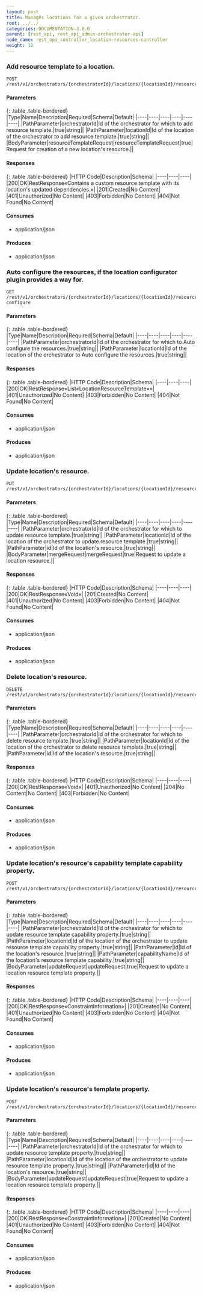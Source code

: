 ```yaml
---
layout: post
title: Manages locations for a given orchestrator.
root: ../../
categories: DOCUMENTATION-3.0.0
parent: [rest_api, rest_api_admin-orchestrator-api]
node_name: rest_api_controller_location-resources-controller
weight: 12
---
```


### Add resource template to a location.
```
POST /rest/v1/orchestrators/{orchestratorId}/locations/{locationId}/resources
```

#### Parameters

{: .table .table-bordered}
|Type|Name|Description|Required|Schema|Default|
|----|----|----|----|----|----|
|PathParameter|orchestratorId|Id of the orchestrator for which to add resource template.|true|string||
|PathParameter|locationId|Id of the location of the orchestrator to add resource template.|true|string||
|BodyParameter|resourceTemplateRequest|resourceTemplateRequest|true|Request for creation of a new location's resource.||


#### Responses

{: .table .table-bordered}
|HTTP Code|Description|Schema|
|----|----|----|
|200|OK|RestResponse«Contains a custom resource template with its location's updated dependencies.»|
|201|Created|No Content|
|401|Unauthorized|No Content|
|403|Forbidden|No Content|
|404|Not Found|No Content|


#### Consumes

* application/json

#### Produces

* application/json

### Auto configure the resources, if the location configurator plugin provides a way for.
```
GET /rest/v1/orchestrators/{orchestratorId}/locations/{locationId}/resources/auto-configure
```

#### Parameters

{: .table .table-bordered}
|Type|Name|Description|Required|Schema|Default|
|----|----|----|----|----|----|
|PathParameter|orchestratorId|Id of the orchestrator for which to Auto configure the resources.|true|string||
|PathParameter|locationId|Id of the location of the orchestrator to Auto configure the resources.|true|string||


#### Responses

{: .table .table-bordered}
|HTTP Code|Description|Schema|
|----|----|----|
|200|OK|RestResponse«List«LocationResourceTemplate»»|
|401|Unauthorized|No Content|
|403|Forbidden|No Content|
|404|Not Found|No Content|


#### Consumes

* application/json

#### Produces

* application/json

### Update location's resource.
```
PUT /rest/v1/orchestrators/{orchestratorId}/locations/{locationId}/resources/{id}
```

#### Parameters

{: .table .table-bordered}
|Type|Name|Description|Required|Schema|Default|
|----|----|----|----|----|----|
|PathParameter|orchestratorId|Id of the orchestrator for which to update resource template.|true|string||
|PathParameter|locationId|Id of the location of the orchestrator to update resource template.|true|string||
|PathParameter|id|Id of the location's resource.|true|string||
|BodyParameter|mergeRequest|mergeRequest|true|Request to update a location resource.||


#### Responses

{: .table .table-bordered}
|HTTP Code|Description|Schema|
|----|----|----|
|200|OK|RestResponse«Void»|
|201|Created|No Content|
|401|Unauthorized|No Content|
|403|Forbidden|No Content|
|404|Not Found|No Content|


#### Consumes

* application/json

#### Produces

* application/json

### Delete location's resource.
```
DELETE /rest/v1/orchestrators/{orchestratorId}/locations/{locationId}/resources/{id}
```

#### Parameters

{: .table .table-bordered}
|Type|Name|Description|Required|Schema|Default|
|----|----|----|----|----|----|
|PathParameter|orchestratorId|Id of the orchestrator for which to delete resource template.|true|string||
|PathParameter|locationId|Id of the location of the orchestrator to delete resource template.|true|string||
|PathParameter|id|Id of the location's resource.|true|string||


#### Responses

{: .table .table-bordered}
|HTTP Code|Description|Schema|
|----|----|----|
|200|OK|RestResponse«Void»|
|401|Unauthorized|No Content|
|204|No Content|No Content|
|403|Forbidden|No Content|


#### Consumes

* application/json

#### Produces

* application/json

### Update location's resource's capability template capability property.
```
POST /rest/v1/orchestrators/{orchestratorId}/locations/{locationId}/resources/{id}/template/capabilities/{capabilityName}/properties
```

#### Parameters

{: .table .table-bordered}
|Type|Name|Description|Required|Schema|Default|
|----|----|----|----|----|----|
|PathParameter|orchestratorId|Id of the orchestrator for which to update resource template capability property.|true|string||
|PathParameter|locationId|Id of the location of the orchestrator to update resource template capability property.|true|string||
|PathParameter|id|Id of the location's resource.|true|string||
|PathParameter|capabilityName|Id of the location's resource template capability.|true|string||
|BodyParameter|updateRequest|updateRequest|true|Request to update a location resource template property.||


#### Responses

{: .table .table-bordered}
|HTTP Code|Description|Schema|
|----|----|----|
|200|OK|RestResponse«ConstraintInformation»|
|201|Created|No Content|
|401|Unauthorized|No Content|
|403|Forbidden|No Content|
|404|Not Found|No Content|


#### Consumes

* application/json

#### Produces

* application/json

### Update location's resource's template property.
```
POST /rest/v1/orchestrators/{orchestratorId}/locations/{locationId}/resources/{id}/template/properties
```

#### Parameters

{: .table .table-bordered}
|Type|Name|Description|Required|Schema|Default|
|----|----|----|----|----|----|
|PathParameter|orchestratorId|Id of the orchestrator for which to update resource template property.|true|string||
|PathParameter|locationId|Id of the location of the orchestrator to update resource template property.|true|string||
|PathParameter|id|Id of the location's resource.|true|string||
|BodyParameter|updateRequest|updateRequest|true|Request to update a location resource template property.||


#### Responses

{: .table .table-bordered}
|HTTP Code|Description|Schema|
|----|----|----|
|200|OK|RestResponse«ConstraintInformation»|
|201|Created|No Content|
|401|Unauthorized|No Content|
|403|Forbidden|No Content|
|404|Not Found|No Content|


#### Consumes

* application/json

#### Produces

* application/json

